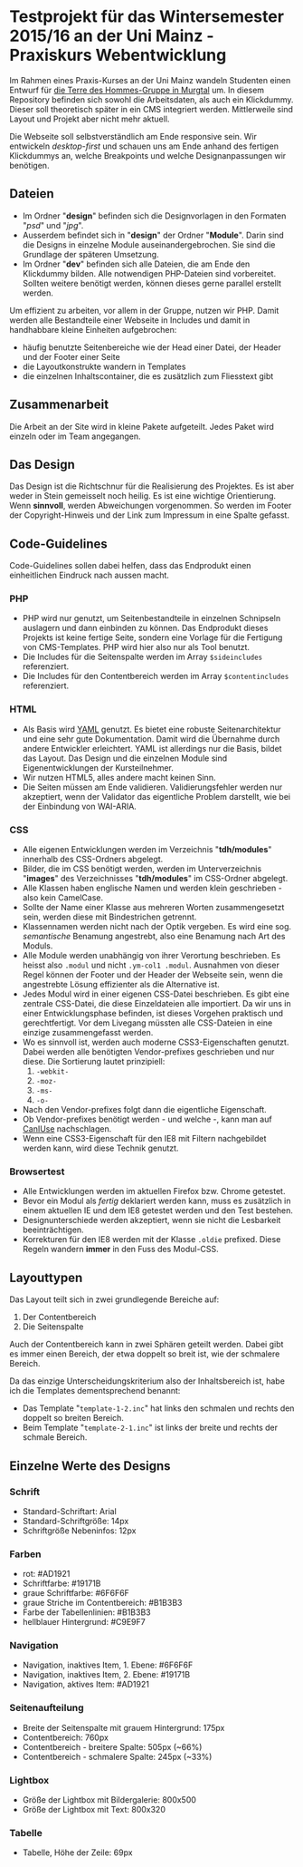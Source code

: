 Testprojekt für das Wintersemester 2015/16 an der Uni Mainz - Praxiskurs Webentwicklung
=======================================================================================

Im Rahmen eines Praxis-Kurses an der Uni Mainz wandeln Studenten einen Entwurf für [die Terre des Hommes-Gruppe in Murgtal](http://www.tdh-murgtal.de/) um. In diesem Repository befinden sich sowohl die Arbeitsdaten, als auch ein Klickdummy. Dieser soll theoretisch später in ein CMS integriert werden. Mittlerweile sind Layout und Projekt aber nicht mehr aktuell.

Die Webseite soll selbstverständlich am Ende responsive sein. Wir entwickeln *desktop-first* und schauen uns am Ende anhand des fertigen Klickdummys an, welche Breakpoints und welche Designanpassungen wir benötigen.

Dateien
-------

-	Im Ordner "**design**" befinden sich die Designvorlagen in den Formaten "*psd*" und "*jpg*".
-	Ausserdem befindet sich in "**design**" der Ordner "**Module**". Darin sind die Designs in einzelne Module auseinandergebrochen. Sie sind die Grundlage der späteren Umsetzung.
-	Im Ordner "**dev**" befinden sich alle Dateien, die am Ende den Klickdummy bilden. Alle notwendigen PHP-Dateien sind vorbereitet. Sollten weitere benötigt werden, können dieses gerne parallel erstellt werden.

Um effizient zu arbeiten, vor allem in der Gruppe, nutzen wir PHP. Damit werden alle Bestandteile einer Webseite in Includes und damit in handhabbare kleine Einheiten aufgebrochen:

-	häufig benutzte Seitenbereiche wie der Head einer Datei, der Header und der Footer einer Seite
-	die Layoutkonstrukte wandern in Templates
-	die einzelnen Inhaltscontainer, die es zusätzlich zum Fliesstext gibt

Zusammenarbeit
--------------

Die Arbeit an der Site wird in kleine Pakete aufgeteilt. Jedes Paket wird einzeln oder im Team angegangen.

Das Design
----------

Das Design ist die Richtschnur für die Realisierung des Projektes. Es ist aber weder in Stein gemeisselt noch heilig. Es ist eine wichtige Orientierung. Wenn **sinnvoll**, werden Abweichungen vorgenommen. So werden im Footer der Copyright-Hinweis und der Link zum Impressum in eine Spalte gefasst.

Code-Guidelines
---------------

Code-Guidelines sollen dabei helfen, dass das Endprodukt einen einheitlichen Eindruck nach aussen macht.

### PHP

-	PHP wird nur genutzt, um Seitenbestandteile in einzelnen Schnipseln auslagern und dann einbinden zu können. Das Endprodukt dieses Projekts ist keine fertige Seite, sondern eine Vorlage für die Fertigung von CMS-Templates. PHP wird hier also nur als Tool benutzt.
-	Die Includes für die Seitenspalte werden im Array `$sideincludes` referenziert.
-	Die Includes für den Contentbereich werden im Array `$contentincludes` referenziert.

### HTML

-	Als Basis wird [YAML](http://yaml.de) genutzt. Es bietet eine robuste Seitenarchitektur und eine sehr gute Dokumentation. Damit wird die Übernahme durch andere Entwickler erleichtert. YAML ist allerdings nur die Basis, bildet das Layout. Das Design und die einzelnen Module sind Eigenentwicklungen der Kursteilnehmer.
-	Wir nutzen HTML5, alles andere macht keinen Sinn.
-	Die Seiten müssen am Ende validieren. Validierungsfehler werden nur akzeptiert, wenn der Validator das eigentliche Problem darstellt, wie bei der Einbindung von WAI-ARIA.

### CSS

-	Alle eigenen Entwicklungen werden im Verzeichnis "**tdh/modules**" innerhalb des CSS-Ordners abgelegt.
-	Bilder, die im CSS benötigt werden, werden im Unterverzeichnis "**images**" des Verzeichnisses "**tdh/modules**" im CSS-Ordner abgelegt.
-	Alle Klassen haben englische Namen und werden klein geschrieben - also kein CamelCase.
-	Sollte der Name einer Klasse aus mehreren Worten zusammengesetzt sein, werden diese mit Bindestrichen getrennt.
-	Klassennamen werden nicht nach der Optik vergeben. Es wird eine sog. *semantische* Benamung angestrebt, also eine Benamung nach Art des Moduls.
-	Alle Module werden unabhängig von ihrer Verortung beschrieben. Es heisst also `.modul` und nicht `.ym-col1 .modul`. Ausnahmen von dieser Regel können der Footer und der Header der Webseite sein, wenn die angestrebte Lösung effizienter als die Alternative ist.
-	Jedes Modul wird in einer eigenen CSS-Datei beschrieben. Es gibt eine zentrale CSS-Datei, die diese Einzeldateien alle importiert. Da wir uns in einer Entwicklungsphase befinden, ist dieses Vorgehen praktisch und gerechtfertigt. Vor dem Livegang müssten alle CSS-Dateien in eine einzige zusammengefasst werden.
-	Wo es sinnvoll ist, werden auch moderne CSS3-Eigenschaften genutzt. Dabei werden alle benötigten Vendor-prefixes geschrieben und nur diese. Die Sortierung lautet prinzipiell:
	1.	`-webkit-`
	2.	`-moz-`
	3.	`-ms-`
	4.	`-o-`
-	Nach den Vendor-prefixes folgt dann die eigentliche Eigenschaft.
-	Ob Vendor-prefixes benötigt werden - und welche -, kann man auf [CanIUse](http://caniuse.com) nachschlagen.
-	Wenn eine CSS3-Eigenschaft für den IE8 mit Filtern nachgebildet werden kann, wird diese Technik genutzt.

### Browsertest

-	Alle Entwicklungen werden im aktuellen Firefox bzw. Chrome getestet.
-	Bevor ein Modul als *fertig* deklariert werden kann, muss es zusätzlich in einem aktuellen IE und dem IE8 getestet werden und den Test bestehen.
-	Designunterschiede werden akzeptiert, wenn sie nicht die Lesbarkeit beeinträchtigen.
-	Korrekturen für den IE8 werden mit der Klasse `.oldie` prefixed. Diese Regeln wandern **immer** in den Fuss des Modul-CSS.

Layouttypen
-----------

Das Layout teilt sich in zwei grundlegende Bereiche auf:

1.	Der Contentbereich
2.	Die Seitenspalte

Auch der Contentbereich kann in zwei Sphären geteilt werden. Dabei gibt es immer einen Bereich, der etwa doppelt so breit ist, wie der schmalere Bereich.

Da das einzige Unterscheidungskriterium also der Inhaltsbereich ist, habe ich die Templates dementsprechend benannt:

-	Das Template "`template-1-2.inc`" hat links den schmalen und rechts den doppelt so breiten Bereich.
-	Beim Template "`template-2-1.inc`" ist links der breite und rechts der schmale Bereich.

Einzelne Werte des Designs
--------------------------

### Schrift

-	Standard-Schriftart: Arial
-	Standard-Schriftgröße: 14px
-	Schriftgröße Nebeninfos: 12px

### Farben

-	rot: #AD1921
-	Schriftfarbe: #19171B
-	graue Schriftfarbe: #6F6F6F
-	graue Striche im Contentbereich: #B1B3B3
-	Farbe der Tabellenlinien: #B1B3B3
-	hellblauer Hintergrund: #C9E9F7

### Navigation

-	Navigation, inaktives Item, 1. Ebene: #6F6F6F
-	Navigation, inaktives Item, 2. Ebene: #19171B
-	Navigation, aktives Item: #AD1921

### Seitenaufteilung

-	Breite der Seitenspalte mit grauem Hintergrund: 175px
-	Contentbereich: 760px
-	Contentbereich - breitere Spalte: 505px (~66%)
-	Contentbereich - schmalere Spalte: 245px (~33%)

### Lightbox

-	Größe der Lightbox mit Bildergalerie: 800x500
-	Größe der Lightbox mit Text: 800x320

### Tabelle

-	Tabelle, Höhe der Zeile: 69px
